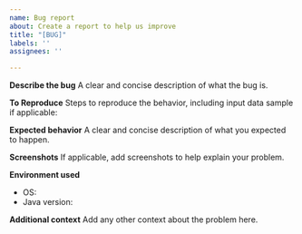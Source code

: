 ```yaml
---
name: Bug report
about: Create a report to help us improve
title: "[BUG]"
labels: ''
assignees: ''

---
```


**Describe the bug**
A clear and concise description of what the bug is.

**To Reproduce**
Steps to reproduce the behavior, including input data sample if applicable:


**Expected behavior**
A clear and concise description of what you expected to happen.

**Screenshots**
If applicable, add screenshots to help explain your problem.

**Environment used**
- OS:
- Java version:
 
**Additional context**
Add any other context about the problem here.
